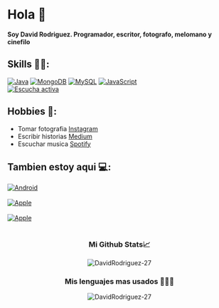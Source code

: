 # Hola 👋
**Soy David Rodriguez. Programador, escritor, fotografo, melomano y cinefilo**

## Skills 👨‍💼:


[![Java](https://img.shields.io/badge/Java-007396?style=for-the-badge&logo=java&logoColor=white&labelColor=101010)]()
[![MongoDB](https://img.shields.io/badge/MongoDB-47A248?style=for-the-badge&logo=mongodb&logoColor=white&labelColor=101010)]()
[![MySQL](https://img.shields.io/badge/MySQL-4479A1?style=for-the-badge&logo=mysql&logoColor=white&labelColor=101010)]()
[![JavaScript](https://img.shields.io/badge/JavaScript-F7DF1E?style=for-the-badge&logo=javascript&logoColor=white&labelColor=101010)]()
</br>
[![Escucha activa](https://img.shields.io/badge/JavaScript-F7DF1E?style=for-the-badge&logo=javascript&logoColor=white&labelColor=101010)]()



## Hobbies 👾:

* Tomar fotografia [Instagram](https://www.instagram.com/davidrodri_gz/)
* Escribir historias [Medium](https://davidrodrig.medium.com/)
* Escuchar musica [Spotify](https://open.spotify.com/user/2qaoh82a88rryvt75o6jiotw3?si=b5bc2676ca304377)


## Tambien estoy aqui 💻:
[![Android](https://img.shields.io/badge/sololearn-David_Rodiguez-1DA1F2?style=for-the-badge&logo=white&labelColor=5d698f)](https://www.sololearn.com/profile/21082571)</br></br>
[![Apple](https://img.shields.io/badge/replit-David_Rodiguez-1DA1F2?style=for-the-badge&logo=white&labelColor=675587)](https://www.replit.com/@DavidRodrigue53)  </br></br>
[![Apple](https://img.shields.io/badge/Stackoverflow-David_Rodiguez-1DA1F2?style=for-the-badge&logo=white&labelColor=452732)](https://stackoverflow.com/users/15654108/david-rodriguez)</br></br>



<h3 align="center">Mi Github Stats📈</h3>

<p align="center"> <img src="https://github-readme-stats.vercel.app/api?username=DavidRodriguez-27&show_icons=true&theme=tokyonight" alt="DavidRodriguez-27" /> </p>


<h3 align="center">Mis lenguajes mas usados 👨🏻‍💻</h3>
<p align="center"> <img src="https://github-readme-stats.vercel.app/api/top-langs/?username=DavidRodriguez-27&theme=tokyonight" alt="DavidRodriguez-27" /> </p>



